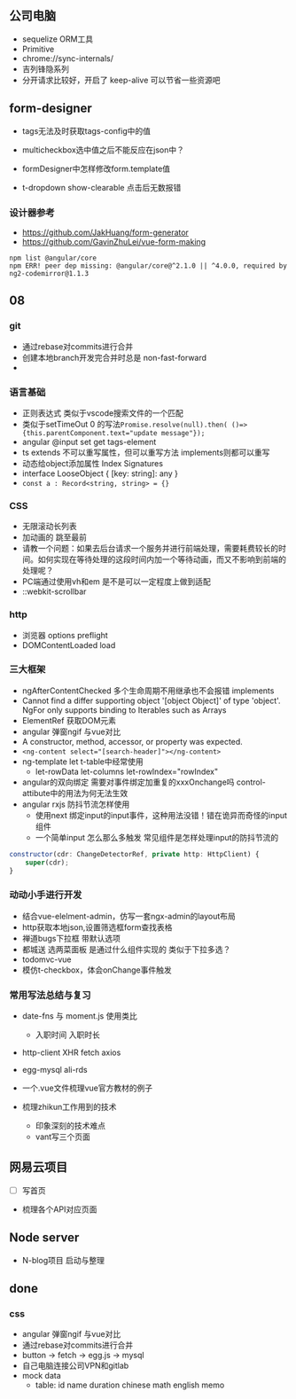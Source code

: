 
## 公司电脑
+ sequelize ORM工具
+ Primitive
+ chrome://sync-internals/
+ 吉列锋隐系列
+ 分开请求比较好，开启了 keep-alive 可以节省一些资源吧

## form-designer
+ tags无法及时获取tags-config中的值
+ multicheckbox选中值之后不能反应在json中？

+ formDesigner中怎样修改form.template值
+ t-dropdown show-clearable 点击后无数报错

### 设计器参考
+ https://github.com/JakHuang/form-generator
+ https://github.com/GavinZhuLei/vue-form-making

```
npm list @angular/core
npm ERR! peer dep missing: @angular/core@^2.1.0 || ^4.0.0, required by ng2-codemirror@1.1.3
```


## 08
### git
+ 通过rebase对commits进行合并
+ 创建本地branch开发完合并时总是 non-fast-forward
+ 

### 语言基础
+ 正则表达式 类似于vscode搜索文件的一个匹配
+ 类似于setTimeOut 0 的写法`Promise.resolve(null).then( ()=> {this.parentComponent.text="update message"});`
+ angular @input set get  tags-element
+ ts extends 不可以重写属性，但可以重写方法 implements则都可以重写
+ 动态给object添加属性 Index Signatures
+ interface LooseObject {
    [key: string]: any
}
+ `const a : Record<string, string> = {}`


### CSS
+ 无限滚动长列表  
+ 加动画的 跳至最前
+ 请教一个问题：如果去后台请求一个服务并进行前端处理，需要耗费较长的时间。如何实现在等待处理的这段时间内加一个等待动画，而又不影响到前端的处理呢？
+ PC端通过使用vh和em 是不是可以一定程度上做到适配
+ ::webkit-scrollbar


### http
+ 浏览器 options preflight
+ DOMContentLoaded load


### 三大框架
+ ngAfterContentChecked 多个生命周期不用继承也不会报错 implements
+ Cannot find a differ supporting object '[object Object]' of type 'object'. NgFor only supports binding to Iterables such as Arrays
+ ElementRef 获取DOM元素
+ angular 弹窗ngif 与vue对比
+ A constructor, method, accessor, or property was expected.
+ `<ng-content select="[search-header]"></ng-content>`
+ ng-template let  t-table中经常使用 [](https://stackoverflow.com/questions/42978082/what-is-let-in-angular-2-templates)
	+  let-rowData let-columns let-rowIndex="rowIndex"
+ angular的双向绑定 需要对事件绑定加重复的xxxOnchange吗 control-attibute中的用法为何无法生效
+ angular rxjs 防抖节流怎样使用
  + 使用next 绑定input的input事件，这种用法没错！错在诡异而奇怪的input组件
  + 一个简单input 怎么那么多触发 常见组件是怎样处理input的防抖节流的
```js
constructor(cdr: ChangeDetectorRef, private http: HttpClient) {
	super(cdr);
}
```


### 动动小手进行开发
+ 结合vue-elelment-admin，仿写一套ngx-admin的layout布局
+ http获取本地json,设置筛选框form查找表格
+ 禅道bugs下拉框 带默认选项
+ 都城送 选两菜面板 是通过什么组件实现的 类似于下拉多选？
+ todomvc-vue
+ 模仿t-checkbox，体会onChange事件触发

### 常用写法总结与复习
+ date-fns 与 moment.js 使用类比
	+ 入职时间 入职时长
+ http-client XHR fetch axios
+ egg-mysql  ali-rds
+ 一个.vue文件梳理vue官方教材的例子






+ 梳理zhikun工作用到的技术
  + 印象深刻的技术难点
  + vant写三个页面



## 网易云项目
+ [ ] 写首页
+ 梳理各个API对应页面




## Node server
+ N-blog项目 启动与整理


## done
### css
+ angular 弹窗ngif 与vue对比
+ 通过rebase对commits进行合并
+ button -> fetch -> egg.js -> mysql
+ 自己电脑连接公司VPN和gitlab
+ mock data
	+ table: id name duration chinese math english memo